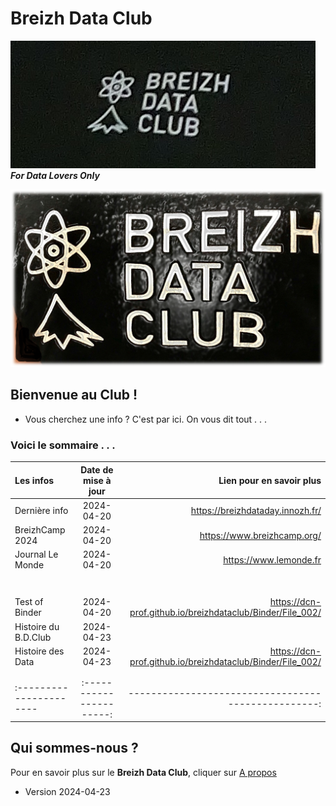 # Breizh Data Club

![Graf du Breizh Data Club](./illustrim/Logos/Logo-BDC_Tshirt-5360_XL.jpg)
**_For Data Lovers Only_** 
>
>
![Plaque du Breizh Data Club](./illustrim/Logos/Logo-BDC-brico00.png)

## Bienvenue au Club !
* Vous cherchez une info ? C'est par ici. On vous dit tout . . . 
 
### Voici le sommaire . . .



|        Les infos        |  Date de mise à jour   |          Lien pour en savoir plus                  |
| :---------------------- |:----------------------:| --------------------------------------------------:|
|      Dernière info      |     2024-04-20         |  <https://breizhdataday.innozh.fr/>                |
|      BreizhCamp 2024    |     2024-04-20         |  <https://www.breizhcamp.org/>                     |
|     Journal Le Monde    |     2024-04-20         |  <https://www.lemonde.fr>                          |
|                         |                        |                                                    |
|                         |                        |                                                    |
|                         |                        |                                                    |
|                         |                        |                                                    |
|                         |                        |                                                    |
|                         |                        |                                                    |
|                         |                        |                                                    |
|     Test of Binder      |      2024-04-20        |<https://dcn-prof.github.io/breizhdataclub/Binder/File_002/>                        |
|   Histoire du B.D.Club  |     2024-04-23         |                                                    |
|   Histoire des Data     |     2024-04-23         |     <https://dcn-prof.github.io/breizhdataclub/Binder/File_002/>                        |
|                         |                        |                                                    |
|                         |                        |                                                    |
| :---------------------- |:----------------------:| --------------------------------------------------:|

>


>


## Qui sommes-nous ? 
Pour en savoir plus sur le **Breizh Data Club**, cliquer sur [A propos](https://dcn-prof.github.io/breizhdataclub/about/)

>
>
  *  Version 2024-04-23

